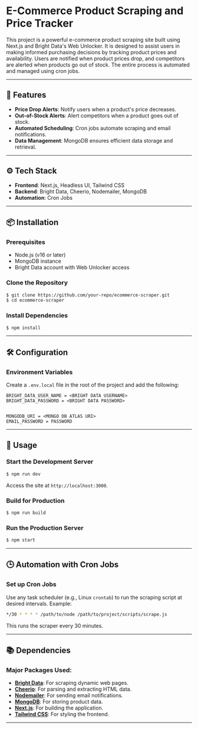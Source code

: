 # E-Commerce Product Scraping and Price Tracker

This project is a powerful e-commerce product scraping site built using Next.js and Bright Data's Web Unlocker. It is designed to assist users in making informed purchasing decisions by tracking product prices and availability. Users are notified when product prices drop, and competitors are alerted when products go out of stock. The entire process is automated and managed using cron jobs.



---


  
## 🚀 Features
- **Price Drop Alerts**: Notify users when a product's price decreases.
- **Out-of-Stock Alerts**: Alert competitors when a product goes out of stock.
- **Automated Scheduling**: Cron jobs automate scraping and email notifications.
- **Data Management**: MongoDB ensures efficient data storage and retrieval.

---

## ⚙️ Tech Stack
- **Frontend**: Next.js, Headless UI, Tailwind CSS
- **Backend**: Bright Data, Cheerio, Nodemailer, MongoDB
- **Automation**: Cron Jobs

---

## 📦 Installation

### Prerequisites
- Node.js (v16 or later)
- MongoDB instance
- Bright Data account with Web Unlocker access

### Clone the Repository
```bash
$ git clone https://github.com/your-repo/ecommerce-scraper.git
$ cd ecommerce-scraper
```

### Install Dependencies
```bash
$ npm install
```

---

## 🛠️ Configuration

### Environment Variables
Create a `.env.local` file in the root of the project and add the following:
```env
BRIGHT_DATA_USER_NAME = <BRIGHT DATA USERNAME>
BRIGHT_DATA_PASSWORD = <BRIGHT DATA PASSWORD>


MONGODB_URI = <MONGO DB ATLAS URI>
EMAIL_PASSWORD = PASSWORD
```

---

## 🚀 Usage

### Start the Development Server
```bash
$ npm run dev
```
Access the site at `http://localhost:3000`.

### Build for Production
```bash
$ npm run build
```

### Run the Production Server
```bash
$ npm start
```

---

## 🕒 Automation with Cron Jobs

### Set up Cron Jobs
Use any task scheduler (e.g., Linux `crontab`) to run the scraping script at desired intervals. Example:

```bash
*/30 * * * * /path/to/node /path/to/project/scripts/scrape.js
```
This runs the scraper every 30 minutes.

---

## 📚 Dependencies

### Major Packages Used:
- **[Bright Data](https://brightdata.com/)**: For scraping dynamic web pages.
- **[Cheerio](https://cheerio.js.org/)**: For parsing and extracting HTML data.
- **[Nodemailer](https://nodemailer.com/)**: For sending email notifications.
- **[MongoDB](https://www.mongodb.com/)**: For storing product data.
- **[Next.js](https://nextjs.org/)**: For building the application.
- **[Tailwind CSS](https://tailwindcss.com/)**: For styling the frontend.

---

